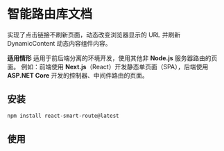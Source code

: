 # 智能路由库文档

实现了点击链接不刷新页面，动态改变浏览器显示的 URL 并刷新 DynamicContent 动态内容组件内容。   

**适用情形**
适用于前后端分离的环境开发，使用其他非 **Node.js** 服务器路由的页面。
例如：前端使用 **Next.js**（React）开发静态单页面（SPA），后端使用 **ASP.NET Core** 开发的控制器、中间件路由的页面。

## 安装
```bash
npm install react-smart-route@latest
```

## 使用
